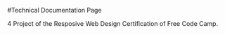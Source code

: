 #Technical Documentation Page

4 Project of the Resposive Web Design Certification of Free Code Camp.

